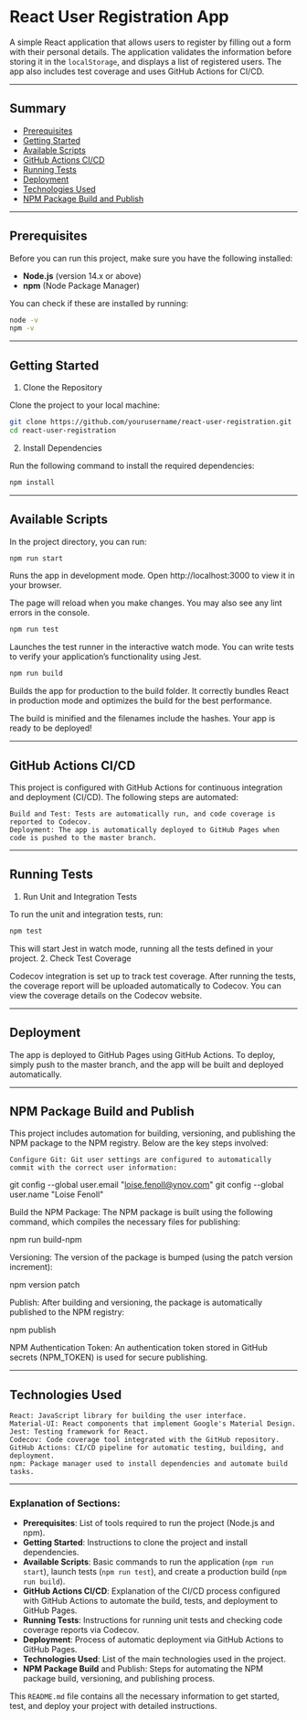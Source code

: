 # React User Registration App

A simple React application that allows users to register by filling out a form with their personal details. The application validates the information before storing it in the `localStorage`, and displays a list of registered users. The app also includes test coverage and uses GitHub Actions for CI/CD.

---

## Summary

- [Prerequisites](#prerequisites)
- [Getting Started](#getting-started)
- [Available Scripts](#available-scripts)
- [GitHub Actions CI/CD](#github-actions-cicd)
- [Running Tests](#running-tests)
- [Deployment](#deployment)
- [Technologies Used](#technologies-used)
- [NPM Package Build and Publish](#npm-package-build-and-publish)


---

## Prerequisites

Before you can run this project, make sure you have the following installed:

- **Node.js** (version 14.x or above)
- **npm** (Node Package Manager)

You can check if these are installed by running:

```bash
node -v
npm -v
```

---

## Getting Started

1. Clone the Repository

Clone the project to your local machine:

```bash
git clone https://github.com/yourusername/react-user-registration.git
cd react-user-registration
```

2. Install Dependencies

Run the following command to install the required dependencies:

```bash
npm install
```

---

## Available Scripts

In the project directory, you can run:

```bash
npm run start
```

Runs the app in development mode.
Open http://localhost:3000 to view it in your browser.

The page will reload when you make changes.
You may also see any lint errors in the console.

```bash
npm run test
```

Launches the test runner in the interactive watch mode.
You can write tests to verify your application’s functionality using Jest.

```bash
npm run build
```

Builds the app for production to the build folder.
It correctly bundles React in production mode and optimizes the build for the best performance.

The build is minified and the filenames include the hashes.
Your app is ready to be deployed!

---

## GitHub Actions CI/CD

This project is configured with GitHub Actions for continuous integration and deployment (CI/CD). The following steps are automated:

    Build and Test: Tests are automatically run, and code coverage is reported to Codecov.
    Deployment: The app is automatically deployed to GitHub Pages when code is pushed to the master branch.

---

## Running Tests

1. Run Unit and Integration Tests

To run the unit and integration tests, run:

```bash
npm test
```

This will start Jest in watch mode, running all the tests defined in your project.
2. Check Test Coverage

Codecov integration is set up to track test coverage. After running the tests, the coverage report will be uploaded automatically to Codecov. You can view the coverage details on the Codecov website.

---

## Deployment

The app is deployed to GitHub Pages using GitHub Actions. To deploy, simply push to the master branch, and the app will be built and deployed automatically.

---

## NPM Package Build and Publish

This project includes automation for building, versioning, and publishing the NPM package to the NPM registry. Below are the key steps involved:

    Configure Git: Git user settings are configured to automatically commit with the correct user information:

git config --global user.email "loise.fenoll@ynov.com"
git config --global user.name "Loise Fenoll"

Build the NPM Package: The NPM package is built using the following command, which compiles the necessary files for publishing:

npm run build-npm

Versioning: The version of the package is bumped (using the patch version increment):

npm version patch

Publish: After building and versioning, the package is automatically published to the NPM registry:

npm publish

NPM Authentication Token: An authentication token stored in GitHub secrets (NPM_TOKEN) is used for secure publishing.

---

## Technologies Used

    React: JavaScript library for building the user interface.
    Material-UI: React components that implement Google's Material Design.
    Jest: Testing framework for React.
    Codecov: Code coverage tool integrated with the GitHub repository.
    GitHub Actions: CI/CD pipeline for automatic testing, building, and deployment.
    npm: Package manager used to install dependencies and automate build tasks.

---

### Explanation of Sections:

- **Prerequisites**: List of tools required to run the project (Node.js and npm).
- **Getting Started**: Instructions to clone the project and install dependencies.
- **Available Scripts**: Basic commands to run the application (`npm run start`), launch tests (`npm run test`), and create a production build (`npm run build`).
- **GitHub Actions CI/CD**: Explanation of the CI/CD process configured with GitHub Actions to automate the build, tests, and deployment to GitHub Pages.
- **Running Tests**: Instructions for running unit tests and checking code coverage reports via Codecov.
- **Deployment**: Process of automatic deployment via GitHub Actions to GitHub Pages.
- **Technologies Used**: List of the main technologies used in the project.
- **NPM Package Build** and Publish: Steps for automating the NPM package build, versioning, and publishing process.

This `README.md` file contains all the necessary information to get started, test, and deploy your project with detailed instructions.

